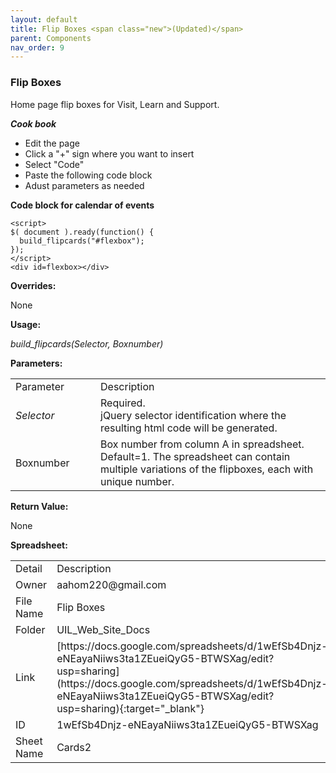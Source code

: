 ```yaml
---
layout: default
title: Flip Boxes <span class="new">(Updated)</span>
parent: Components
nav_order: 9
---
```


### Flip Boxes

Home page flip boxes for Visit, Learn and Support.

***Cook book***
- Edit the page
- Click a "+" sign where you want to insert 
- Select "Code"
- Paste the following code block
- Adust parameters as needed

**Code block for calendar of events**
```
<script>
$( document ).ready(function() {
  build_flipcards("#flexbox"); 
});
</script>
<div id=flexbox></div>
```

**Overrides:**

None

**Usage:**

*build_flipcards(Selector, Boxnumber)*

**Parameters:**

<table class="ws-table-all notranslate"> 
  <tbody>
    <tr class="tableTop">
     <td style="width:120px">Parameter</td>
     <td>Description</td>
    </tr>
    <tr>
      <td><em>Selector</em></td>
      <td>Required.<br>jQuery selector identification where the resulting html code will be generated.</td>
    </tr>
    <tr class="w3-white">
      <td>Boxnumber</td>
      <td>Box number from column A in spreadsheet.  Default=1.  The spreadsheet can contain multiple variations of the flipboxes, each with unique number. 
      </td>
    </tr>
  </tbody>
</table>

**Return Value:**

None

**Spreadsheet:**

<table class="ws-table-all notranslate"> 
  <tbody>
    <tr class="tableTop">
     <td style="width:120px">Detail</td>
     <td>Description</td>
    </tr>
    <tr>
      <td>Owner</td>
      <td>aahom220@gmail.com</td>
    </tr>
    <tr>
      <td>File Name</td>
      <td>Flip Boxes</td>
    </tr>
    <tr>
      <td>Folder</td>
      <td>UIL_Web_Site_Docs</td>
    </tr>
    <tr>
    	<td>Link</td>
    	<td>[https://docs.google.com/spreadsheets/d/1wEfSb4Dnjz-eNEayaNiiws3ta1ZEueiQyG5-BTWSXag/edit?usp=sharing](https://docs.google.com/spreadsheets/d/1wEfSb4Dnjz-eNEayaNiiws3ta1ZEueiQyG5-BTWSXag/edit?usp=sharing){:target="_blank"}</td>
    </tr>
    <tr>
      <td>ID</td>
      <td>1wEfSb4Dnjz-eNEayaNiiws3ta1ZEueiQyG5-BTWSXag</td>
    </tr>
    <tr>
      <td>Sheet Name</td>
      <td>Cards2</td>
    </tr>
  </tbody>
</table>